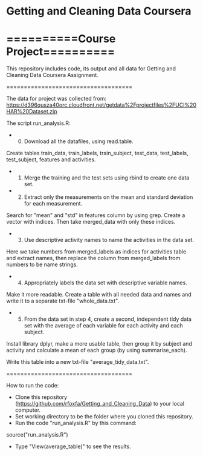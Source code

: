 # Getting and Cleaning Data Coursera

# ==========Course Project==========

This repository includes code, its output and all data for Getting and Cleaning Data Coursera Assignment. 

====================================

The data for project was collected from: https://d396qusza40orc.cloudfront.net/getdata%2Fprojectfiles%2FUCI%20HAR%20Dataset.zip 

The script run_analysis.R:
* 0. Download all the datafiles, using read.table.

Create tables train_data, train_labels, train_subject, test_data, test_labels, test_subject, features and activities.

* 1. Merge the training and the test sets using rbind to create one data set.

* 2. Extract only the measurements on the mean and standard deviation for each measurement.

Search for "mean" and "std" in features column by using grep. Create a vector with indices. Then take merged_data with only these indices.

* 3. Use descriptive activity names to name the activities in the data set.

Here we take numbers from merged_labels as indices for activities table and extract names, then replace the column from merged_labels from numbers to be name strings. 

* 4. Appropriately labels the data set with descriptive variable names. 

Make it more readable.
Create a table with all needed data and names and write it to a separate txt-file "whole_data.txt".

* 5. From the data set in step 4, create a second, independent tidy data set with the average of each variable for each activity and each subject. 

Install library dplyr, make a more usable table, then group it by subject and activity and calculate a mean of each group (by using summarise_each). 

Write this table into a new txt-file "average_tidy_data.txt".

====================================

How to run the code:

* Clone this repository (https://github.com/rfoxfa/Getting_and_Cleaning_Data) to your local computer. 
* Set working directory to be the folder where you cloned this repository.
* Run the code "run_analysis.R" by this command:

source("run_analysis.R")

* Type "View(average_table)" to see the results.